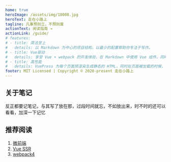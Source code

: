 ```yaml
---
home: true
heroImage: /assets/img/18008.jpg
heroText: 走在小路上
tagline: 凡事预则立，不预则废
actionText: 阅读指南 →
actionLink: /guide/
# features:
# - title: 简洁至上
#   details: 以 Markdown 为中心的项目结构，以最少的配置帮助你专注于写作。
# - title: Vue驱动
#   details: 享受 Vue + webpack 的开发体验，在 Markdown 中使用 Vue 组件，同时可以使用 Vue 来开发自定义主题。
# - title: 高性能
#   details: VuePress 为每个页面预渲染生成静态的 HTML，同时在页面被加载的时候，将作为 SPA 运行。
footer: MIT Licensed | Copyright © 2020-present 走在小路上
---
```

## 关于笔记
反正都要记笔记，与其写了放在那，过段时间就忘，不如放出来，时不时的还可以看看，加深一下记忆

## 推荐阅读

1. [微前端](/front-end/微前端.html)
2. [Vue SSR](/front-end/SSR.html)
3. [webpack4](/front-end/webpack4.html)